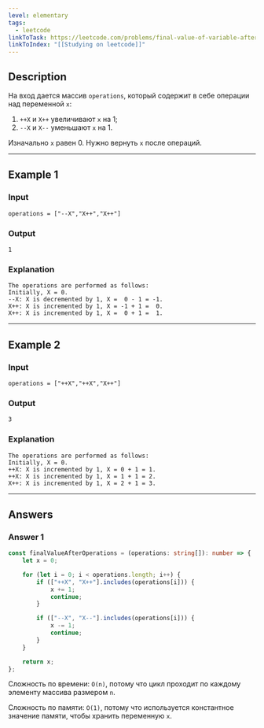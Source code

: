 ```yaml
---
level: elementary
tags:
  - leetcode
linkToTask: https://leetcode.com/problems/final-value-of-variable-after-performing-operations/description/
linkToIndex: "[[Studying on leetcode]]"
---
```

## Description

На вход дается массив `operations`, который содержит в себе операции над переменной `x`:
1. `++X` и `X++` увеличивают `x` на 1;
2. `--X` и `X--` уменьшают `x` на 1.

Изначально `x` равен 0. Нужно вернуть `x` после операций.

---
## Example 1

### Input

```
operations = ["--X","X++","X++"]
```
### Output

```
1
```
### Explanation

```
The operations are performed as follows:
Initially, X = 0.
--X: X is decremented by 1, X =  0 - 1 = -1.
X++: X is incremented by 1, X = -1 + 1 =  0.
X++: X is incremented by 1, X =  0 + 1 =  1.
```

---
## Example 2

### Input

```
operations = ["++X","++X","X++"]
```
### Output

```
3
```
### Explanation

```
The operations are performed as follows:
Initially, X = 0.
++X: X is incremented by 1, X = 0 + 1 = 1.
++X: X is incremented by 1, X = 1 + 1 = 2.
X++: X is incremented by 1, X = 2 + 1 = 3.
```

---
## Answers

### Answer 1

```typescript
const finalValueAfterOperations = (operations: string[]): number => {
    let x = 0;

    for (let i = 0; i < operations.length; i++) {
        if (["++X", "X++"].includes(operations[i])) {
            x += 1;
            continue;
        }

        if (["--X", "X--"].includes(operations[i])) {
            x -= 1;
            continue;
        }
    }

    return x;
};
```

Сложность по времени: `O(n)`, потому что цикл проходит по каждому элементу массива размером `n`.

Сложность по памяти: `O(1)`, потому что используется константное значение памяти, чтобы хранить переменную `x`.